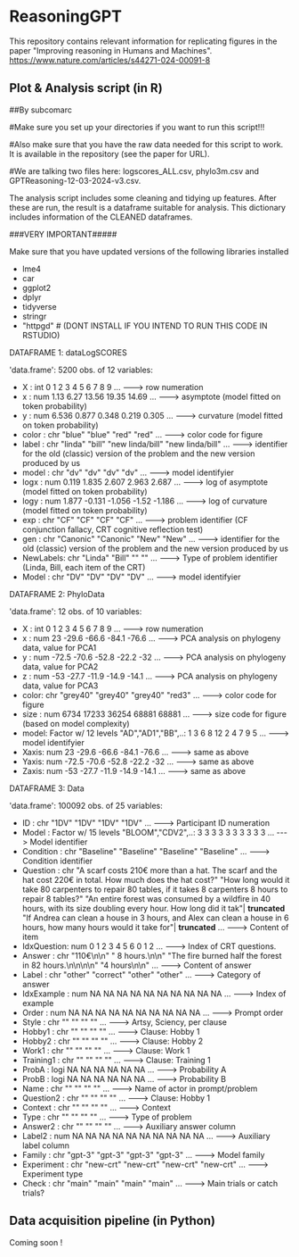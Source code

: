 # ReasoningGPT

This repository contains relevant information for replicating figures in the paper "Improving reasoning in Humans and Machines".
https://www.nature.com/articles/s44271-024-00091-8

## Plot & Analysis script (in R)
##By subcomarc

#Make sure you set up your directories if you want to run this script!!!

#Also make sure that you have the raw data needed for this script to work. It is available in the repository (see the paper for URL).

#We are talking two files here: logscores_ALL.csv, phylo3m.csv and GPTReasoning-12-03-2024-v3.csv.

The analysis script includes some cleaning and tidying up features. After these are run, the result is a dataframe suitable for analysis.
This dictionary includes information of the CLEANED dataframes.

###VERY IMPORTANT#####

Make sure that you have updated versions of the following libraries installed

- lme4
- car
- ggplot2
- dplyr
- tidyverse
- stringr
- "httpgd" # (DONT INSTALL IF YOU INTEND TO RUN THIS CODE IN RSTUDIO)

DATAFRAME 1: dataLogSCORES

'data.frame':   5200 obs. of  12 variables:
- X        : int  0 1 2 3 4 5 6 7 8 9 ... ---> row numeration
- x        : num  1.13 6.27 13.56 19.35 14.69 ... ---> asymptote (model fitted on token probability)
- y        : num  6.536 0.877 0.348 0.219 0.305 ...  ---> curvature (model fitted on token probability)
- color    : chr  "blue" "blue" "red" "red" ...  ---> color code for figure
- label    : chr  "linda" "bill" "new linda/bill" "new linda/bill" ...  ---> identifier for the old (classic) version of the problem and the new version produced by us
- model    : chr  "dv" "dv" "dv" "dv" ... ---> model identifyier
- logx     : num  0.119 1.835 2.607 2.963 2.687 ...  ---> log of asymptote (model fitted on token probability)
- logy     : num  1.877 -0.131 -1.056 -1.52 -1.186 ... ---> log of curvature (model fitted on token probability)
- exp      : chr  "CF" "CF" "CF" "CF" ... ---> problem identifier (CF conjunction fallacy, CRT cognitive reflection test)
- gen      : chr  "Canonic" "Canonic" "New" "New" ...   ---> identifier for the old (classic) version of the problem and the new version produced by us
- NewLabels: chr  "Linda" "Bill" "" "" ...   ---> Type of problem identifier (Linda, Bill, each item of the CRT)
- Model    : chr  "DV" "DV" "DV" "DV" ...   ---> model identifyier
 
 
 DATAFRAME 2: PhyloData
 
 'data.frame':   12 obs. of  10 variables:
- X    : int  0 1 2 3 4 5 6 7 8 9 ... ---> row numeration
- x    : num  23 -29.6 -66.6 -84.1 -76.6 ...  ---> PCA analysis on phylogeny data, value for PCA1
- y    : num  -72.5 -70.6 -52.8 -22.2 -32 ...  ---> PCA analysis on phylogeny data, value for PCA2
- z    : num  -53 -27.7 -11.9 -14.9 -14.1 ...  ---> PCA analysis on phylogeny data, value for PCA3
- color: chr  "grey40" "grey40" "grey40" "red3" ...  ---> color code for figure
- size : num  6734 17233 36254 68881 68881 ...  ---> size code for figure (based on model complexity)
- model: Factor w/ 12 levels "AD","AD1","BB",..: 1 3 6 8 12 2 4 7 9 5 ...  ---> model identifyier
- Xaxis: num  23 -29.6 -66.6 -84.1 -76.6 ...  ---> same as above
- Yaxis: num  -72.5 -70.6 -52.8 -22.2 -32 ...  ---> same as above
- Zaxis: num  -53 -27.7 -11.9 -14.9 -14.1 ...  ---> same as above
 
 DATAFRAME 3: Data
 
 'data.frame':   100092 obs. of  25 variables:
- ID         : chr  "1DV" "1DV" "1DV" "1DV" ... ---> Participant ID numeration
- Model      : Factor w/ 15 levels "BLOOM","CDV2",..: 3 3 3 3 3 3 3 3 3 3 ...  ---> Model identifier
- Condition  : chr  "Baseline" "Baseline" "Baseline" "Baseline" ... ---> Condition identifier
- Question   : chr  "A scarf costs 210€ more than a hat. The scarf and the hat cost 220€ in total. How much does the hat cost?" "How long would it take 80 carpenters to repair 80 tables, if it takes 8 carpenters 8 hours to repair 8 tables?" "An entire forest was consumed by a wildfire in 40 hours, with its size doubling every hour. How long did it tak"| __truncated__ "If Andrea can clean a house in 3 hours, and Alex can clean a house in 6 hours, how many hours would it take for"| __truncated__ ... ---> Content of item
- IdxQuestion: num  0 1 2 3 4 5 6 0 1 2 ... ---> Index of CRT questions.
- Answer     : chr  "110€\n\n" " 8 hours.\n\n" "The fire burned half the forest in 82 hours.\n\n\n\n" "4 hours\n\n" ...  ---> Content of answer
- Label      : chr  "other" "correct" "other" "other" ... ---> Category of answer
- IdxExample : num  NA NA NA NA NA NA NA NA NA NA ... ---> Index of example
- Order      : num  NA NA NA NA NA NA NA NA NA NA ... ---> Prompt order
- Style      : chr  "" "" "" "" ... ---> Artsy, Sciency, per clause
- Hobby1     : chr  "" "" "" "" ...  ---> Clause: Hobby 1
- Hobby2     : chr  "" "" "" "" ...  ---> Clause: Hobby 2
- Work1      : chr  "" "" "" "" ...  ---> Clause: Work 1
- Training1  : chr  "" "" "" "" ...  ---> Clause: Training 1
- ProbA      : logi  NA NA NA NA NA NA ...  ---> Probability A
- ProbB      : logi  NA NA NA NA NA NA ...  ---> Probability B
- Name       : chr  "" "" "" "" ...  ---> Name of actor in prompt/problem
- Question2  : chr  "" "" "" "" ...  ---> Clause: Hobby 1
- Context    : chr  "" "" "" "" ...  ---> Context
- Type       : chr  "" "" "" "" ...  ---> Type of problem
- Answer2    : chr  "" "" "" "" ...  ---> Auxiliary answer column
- Label2     : num  NA NA NA NA NA NA NA NA NA NA ...  ---> Auxiliary label column
- Family     : chr  "gpt-3" "gpt-3" "gpt-3" "gpt-3" ...  ---> Model family
- Experiment : chr  "new-crt" "new-crt" "new-crt" "new-crt" ...  ---> Experiment type
- Check      : chr  "main" "main" "main" "main" ...  ---> Main trials or catch trials?

## Data acquisition pipeline (in Python)

Coming soon !
